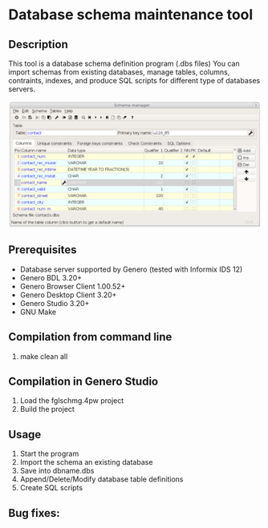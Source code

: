 # Database schema maintenance tool

## Description

This tool is a database schema definition program (.dbs files)
You can import schemas from existing databases, manage tables, columns,
contraints, indexes, and produce SQL scripts for different type of
databases servers.

![Genero FGL Schema Editor (GDC)](https://github.com/FourjsGenero/tool_fglschmg/raw/master/docs/fglschmg-screen-001.png)

## Prerequisites

* Database server supported by Genero (tested with Informix IDS 12)
* Genero BDL 3.20+
* Genero Browser Client 1.00.52+
* Genero Desktop Client 3.20+
* Genero Studio 3.20+
* GNU Make

## Compilation from command line

1. make clean all

## Compilation in Genero Studio

1. Load the fglschmg.4pw project
2. Build the project

## Usage

1. Start the program
2. Import the schema an existing database
3. Save into dbname.dbs
4. Append/Delete/Modify database table definitions
5. Create SQL scripts

## Bug fixes:


